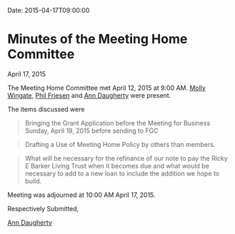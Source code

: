 Date: 2015-04-17T09:00:00

[AnnDaugherty]: /Friends/AnnDaugherty
[MollyWingate]: /Friends/MollyWingate
[PhilFriesen]: /Friends/PhilFriesen

# Minutes of the Meeting Home Committee

April 17, 2015

The Meeting Home Committee met April 12, 2015 at 9:00 AM. 
[Molly Wingate][MollyWingate],
[Phil Friesen][PhilFriesen] and [Ann Daugherty][AnnDaugherty] were present.

The items discussed were

> Bringing the Grant Application before the Meeting for Business Sunday,
> April 19, 2015 before sending to FGC

> Drafting a Use of Meeting Home Policy by others than members.

> What will be necessary for the refinance of our note to pay the Ricky
> E Barker Living Trust when it becomes due and what would be necessary
> to add to a new loan to include the addition we hope to build.

Meeting was adjourned at 10:00 AM April 17, 2015.

Respectively Submitted,

[Ann Daugherty][AnnDaugherty]

